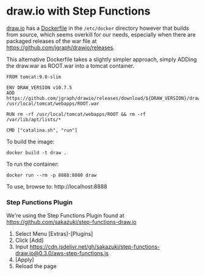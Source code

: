 # draw.io with Step Functions
[draw.io](https://github.com/jgraph/drawio) has a [Dockerfile](https://github.com/jgraph/drawio/blob/master/etc/docker/Dockerfile) in the `/etc/docker` directory however that builds from source, which seems overkill for our needs, especially when there are packaged releases of the war file at https://github.com/jgraph/drawio/releases.

This alternative Dockerfile takes a slightly simpler approach, simply ADDing the draw.war as ROOT.war into a tomcat container.

```
FROM tomcat:9.0-slim

ENV DRAW_VERSION v10.7.5
ADD https://github.com/jgraph/drawio/releases/download/${DRAW_VERSION}/draw.war /usr/local/tomcat/webapps/ROOT.war

RUN rm -rf /usr/local/tomcat/webapps/ROOT && rm -rf /var/lib/apt/lists/*

CMD ["catalina.sh", "run"]
```
To build the image:
```
docker build -t draw .
```
To run the container:
```
docker run --rm -p 8888:8080 draw
```
To use, browse to: http://localhost:8888

### Step Functions Plugin
We're using the Step Functions Plugin found at https://github.com/sakazuki/step-functions-draw.io

1. Select Menu [Extras]-[Plugins]
2. Click [Add]
3. Input https://cdn.jsdelivr.net/gh/sakazuki/step-functions-draw.io@0.3.0/aws-step-functions.js
4. [Apply]
5. Reload the page
